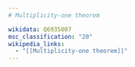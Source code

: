 ```yaml
---
# Multiplicity-one theorem

wikidata: Q6935007
msc_classification: "20"
wikipedia_links:
  - "[[Multiplicity-one theorem]]"
---
```

